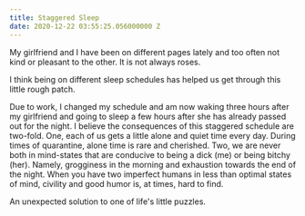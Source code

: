 ```yaml
---
title: Staggered Sleep
date: 2020-12-22 03:55:25.056000000 Z
---
```


My girlfriend and I have been on different pages lately and too often not kind or pleasant to the other. It is not always roses.

I think being on different sleep schedules has helped us get through this little rough patch.

Due to work, I changed my schedule and am now waking three hours after my girlfriend and going to sleep a few hours after she has already passed out for the night. I believe the consequences of this staggered schedule are two-fold. One, each of us gets a little alone and quiet time every day. During times of quarantine, alone time is rare and cherished. Two, we are never both in mind-states that are conducive to being a dick (me) or being bitchy (her). Namely, grogginess in the morning and exhaustion towards the end of the night. When you have two imperfect humans in less than optimal states of mind, civility and good humor is, at times, hard to find.

An unexpected solution to one of life's little puzzles.
